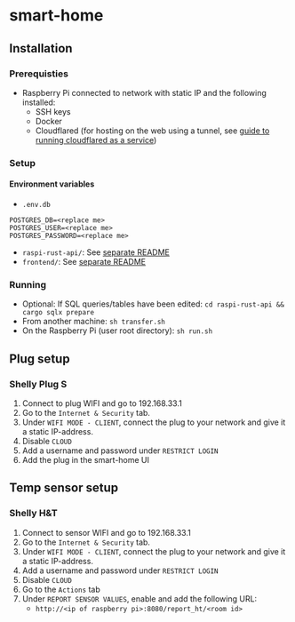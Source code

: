 # smart-home

## Installation

### Prerequisties

- Raspberry Pi connected to network with static IP and the following installed:
  - SSH keys
  - Docker
  - Cloudflared (for hosting on the web using a tunnel, see [guide to running cloudflared as a service](https://developers.cloudflare.com/cloudflare-one/connections/connect-apps/install-and-setup/tunnel-guide/local/))

### Setup

#### Environment variables
  - `.env.db`
```
POSTGRES_DB=<replace me>
POSTGRES_USER=<replace me>
POSTGRES_PASSWORD=<replace me>
```
- `raspi-rust-api/`: See [separate README](raspi-rust-api/README.md)
- `frontend/`: See [separate README](frontend/README.md)

### Running

- Optional: If SQL queries/tables have been edited:
`cd raspi-rust-api && cargo sqlx prepare`
- From another machine:
  `sh transfer.sh`
- On the Raspberry Pi (user root directory):
  `sh run.sh`

## Plug setup

### Shelly Plug S
1. Connect to plug WIFI and go to 192.168.33.1
2. Go to the `Internet & Security` tab.
3. Under `WIFI MODE - CLIENT`, connect the plug to your network and give it a static IP-address.
4. Disable `CLOUD`
4. Add a username and password under `RESTRICT LOGIN`
5. Add the plug in the smart-home UI

## Temp sensor setup

### Shelly H&T
1. Connect to sensor WIFI and go to 192.168.33.1
2. Go to the `Internet & Security` tab.
3. Under `WIFI MODE - CLIENT`, connect the plug to your network and give it a static IP-address.
4. Add a username and password under `RESTRICT LOGIN`
5. Disable `CLOUD`
6. Go to the `Actions` tab
7. Under `REPORT SENSOR VALUES`, enable and add the following URL:
   - `http://<ip of raspberry pi>:8080/report_ht/<room id>`
